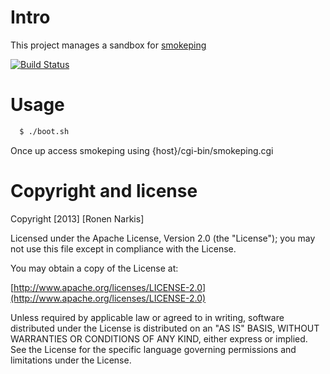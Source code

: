 # Intro 
This project manages a sandbox for [smokeping](http://oss.oetiker.ch/smokeping/)

[![Build Status](https://travis-ci.org/opskeleton/smokeping-sandbox.png)](https://travis-ci.org/opskeleton/smokeping-sandbox)

# Usage
```bash
  $ ./boot.sh
```

Once up access smokeping using {host}/cgi-bin/smokeping.cgi

# Copyright and license

Copyright [2013] [Ronen Narkis]

Licensed under the Apache License, Version 2.0 (the "License");
you may not use this file except in compliance with the License.

You may obtain a copy of the License at:

  [http://www.apache.org/licenses/LICENSE-2.0](http://www.apache.org/licenses/LICENSE-2.0)

Unless required by applicable law or agreed to in writing, software
distributed under the License is distributed on an "AS IS" BASIS,
WITHOUT WARRANTIES OR CONDITIONS OF ANY KIND, either express or implied.
See the License for the specific language governing permissions and
limitations under the License.
